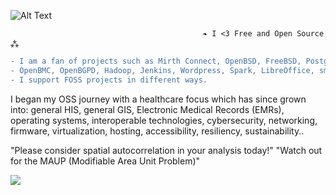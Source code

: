 ![Alt Text](https://user-images.githubusercontent.com/65868461/119200030-237ab780-ba5a-11eb-8f2f-1cbc34408a9e.gif)
                                  
                                               ❧ I <3 Free and Open Source ⁂   
                                  
```diff
- I am a fan of projects such as Mirth Connect, OpenBSD, FreeBSD, PostgreSQL, PostGIS, QGIS, OSCAR EMR, Open Dental, OpenSSH, 
- OpenBMC, OpenBGPD, Hadoop, Jenkins, Wordpress, Spark, LibreOffice, smartOS, openSUSE, Inkscape, Firefox the list goes on.. 
- I support FOSS projects in different ways.
```
I began my OSS journey with a healthcare focus which has since grown into: general HIS, general GIS, Electronic Medical Records (EMRs),
operating systems, interoperable technologies, cybersecurity, networking, firmware, virtualization, hosting, accessibility, 
resiliency, sustainability..

"Please consider spatial autocorrelation in your analysis today!"
"Watch out for the MAUP (Modifiable Area Unit Problem)"

![](https://komarev.com/ghpvc/?username=asterismm54&color=FF0000)
